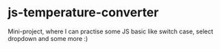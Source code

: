 # js-temperature-converter
Mini-project, where I can practise some JS basic like switch case, select dropdown and some more :)
